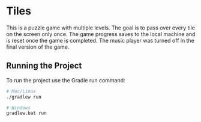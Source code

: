 # Tiles

This is a puzzle game with multiple levels. The goal is to pass over every tile on the screen only once. The game progress saves to the local machine and is reset once the game is completed. The music player was turned off in the final version of the game.

## Running the Project

To run the project use the Gradle run command:

```bash
# Mac/Linux
./gradlew run

# Windows
gradlew.bat run
```
